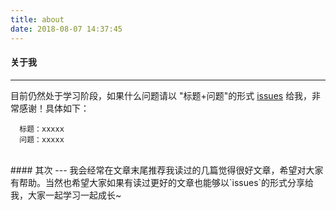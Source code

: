 ```yaml
---
title: about
date: 2018-08-07 14:37:45
---
```


#### 关于我
---

目前仍然处于学习阶段，如果什么问题请以 "标题+问题"的形式 [issues](https://github.com/syt-honey/Blog/issues) 给我，非常感谢！具体如下：
```
  标题：xxxxx
  问题：xxxxx
```

<br>
#### 其次
---
我会经常在文章末尾推荐我读过的几篇觉得很好文章，希望对大家有帮助。当然也希望大家如果有读过更好的文章也能够以`issues`的形式分享给我，大家一起学习一起成长~
